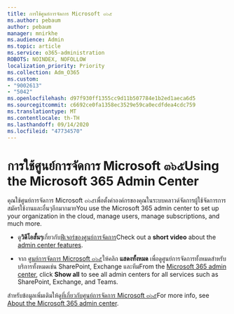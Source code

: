 ```yaml
---
title: การใช้ศูนย์การจัดการ Microsoft ๓๖๕
ms.author: pebaum
author: pebaum
manager: mnirkhe
ms.audience: Admin
ms.topic: article
ms.service: o365-administration
ROBOTS: NOINDEX, NOFOLLOW
localization_priority: Priority
ms.collection: Adm_O365
ms.custom:
- "9002613"
- "5042"
ms.openlocfilehash: d97f930ff1355cc9d11b507784e1b2ed1aeca6d5
ms.sourcegitcommit: c6692ce0fa1358ec3529e59ca0ecdfdea4cdc759
ms.translationtype: MT
ms.contentlocale: th-TH
ms.lasthandoff: 09/14/2020
ms.locfileid: "47734570"
---
```

# <a name="using-the-microsoft-365-admin-center"></a><span data-ttu-id="5703f-102">การใช้ศูนย์การจัดการ Microsoft ๓๖๕</span><span class="sxs-lookup"><span data-stu-id="5703f-102">Using the Microsoft 365 Admin Center</span></span>

<span data-ttu-id="5703f-103">คุณใช้ศูนย์การจัดการ Microsoft ๓๖๕เพื่อตั้งค่าองค์กรของคุณในระบบคลาวด์จัดการผู้ใช้จัดการการสมัครใช้งานและอื่นๆอีกมากมาย</span><span class="sxs-lookup"><span data-stu-id="5703f-103">You use the Microsoft 365 admin center to set up your organization in the cloud, manage users, manage subscriptions, and much more.</span></span>

- <span data-ttu-id="5703f-104">ดู**วิดีโอสั้นๆ**เกี่ยวกับ[ฟีเจอร์ของศูนย์การจัดการ](https://www.microsoft.com/videoplayer/embed/RWfvDL)</span><span class="sxs-lookup"><span data-stu-id="5703f-104">Check out a **short video** about the [admin center features](https://www.microsoft.com/videoplayer/embed/RWfvDL).</span></span>

- <span data-ttu-id="5703f-105">จาก [ศูนย์การจัดการ Microsoft ๓๖๕](https://admin.microsoft.com/AdminPortal/Home#/homepage)ให้คลิก **แสดงทั้งหมด** เพื่อดูศูนย์การจัดการทั้งหมดสำหรับบริการทั้งหมดเช่น SharePoint, Exchange และทีม</span><span class="sxs-lookup"><span data-stu-id="5703f-105">From the [Microsoft 365 admin center](https://admin.microsoft.com/AdminPortal/Home#/homepage), click **Show all** to see all admin centers for all services such as SharePoint, Exchange, and Teams.</span></span>

<span data-ttu-id="5703f-106">สำหรับข้อมูลเพิ่มเติมให้ดู[ที่เกี่ยวกับศูนย์การจัดการ Microsoft ๓๖๕](https://docs.microsoft.com/microsoft-365/admin/admin-overview/about-the-admin-center)</span><span class="sxs-lookup"><span data-stu-id="5703f-106">For more info, see [About the Microsoft 365 admin center](https://docs.microsoft.com/microsoft-365/admin/admin-overview/about-the-admin-center).</span></span>
